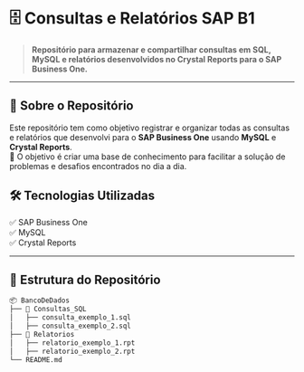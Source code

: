 # 🗄️ Consultas e Relatórios SAP B1  

> **Repositório para armazenar e compartilhar consultas em SQL, MySQL e relatórios desenvolvidos no Crystal Reports para o SAP Business One.**  

---

## 🚀 **Sobre o Repositório**  
Este repositório tem como objetivo registrar e organizar todas as consultas e relatórios que desenvolvi para o **SAP Business One** usando **MySQL** e **Crystal Reports**.  
🔎 O objetivo é criar uma base de conhecimento para facilitar a solução de problemas e desafios encontrados no dia a dia.  

## 🛠️ **Tecnologias Utilizadas**  
✅ SAP Business One  
✅ MySQL  
✅ Crystal Reports  

---

## 📂 **Estrutura do Repositório**  
```bash
📦 BancoDeDados
├── 📁 Consultas_SQL
│   ├── consulta_exemplo_1.sql
│   ├── consulta_exemplo_2.sql
├── 📁 Relatorios
│   ├── relatorio_exemplo_1.rpt
│   ├── relatorio_exemplo_2.rpt
└── README.md
